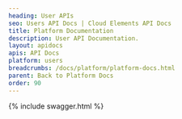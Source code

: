 ```yaml
---
heading: User APIs
seo: Users API Docs | Cloud Elements API Docs
title: Platform Documentation
description: User API Documentation.
layout: apidocs
apis: API Docs
platform: users
breadcrumbs: /docs/platform/platform-docs.html
parent: Back to Platform Docs
order: 90
---
```


{% include swagger.html %}
